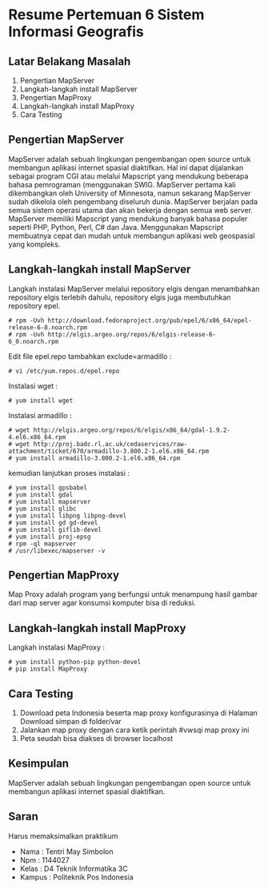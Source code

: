# Resume Pertemuan 6 Sistem Informasi Geografis

## Latar Belakang Masalah
1.	Pengertian MapServer
2.	Langkah-langkah install MapServer
3.	Pengertian MapProxy
4.	Langkah-langkah install MapProxy
5.	Cara Testing

## Pengertian MapServer
MapServer adalah sebuah lingkungan pengembangan open source untuk membangun aplikasi internet spasial diaktifkan. Hal ini dapat dijalankan sebagai program CGI atau melalui Mapscript yang mendukung beberapa bahasa pemrograman (menggunakan SWIG. MapServer pertama kali dikembangkan oleh University of Minnesota, namun sekarang MapServer sudah dikelola oleh pengembang diseluruh dunia. MapServer berjalan pada semua sistem operasi utama dan akan bekerja dengan semua web server. MapServer memiliki Mapscript yang mendukung banyak bahasa populer seperti PHP, Python, Perl, C# dan Java. Menggunakan Mapscript membuatnya cepat dan mudah untuk membangun aplikasi web geospasial yang kompleks.

## Langkah-langkah install MapServer
Langkah instalasi MapServer melalui repository elgis dengan menambahkan repository elgis terlebih dahulu, repository elgis juga membutuhkan repository epel.
~~~
# rpm -Uvh http://download.fedoraproject.org/pub/epel/6/x86_64/epel-release-6-8.noarch.rpm
# rpm -Uvh http://elgis.argeo.org/repos/6/elgis-release-6-6_0.noarch.rpm
~~~

Edit file epel.repo tambahkan exclude=armadillo :
~~~
# vi /etc/yum.repos.d/epel.repo
~~~

Instalasi wget :
~~~
# yum install wget
~~~

Instalasi armadillo :
~~~
# wget http://elgis.argeo.org/repos/6/elgis/x86_64/gdal-1.9.2-4.el6.x86_64.rpm
# wget http://proj.badc.rl.ac.uk/cedaservices/raw-attachment/ticket/670/armadillo-3.800.2-1.el6.x86_64.rpm
# yum install armadillo-3.800.2-1.el6.x86_64.rpm
~~~

kemudian lanjutkan proses instalasi :
~~~
# yum install gpsbabel
# yum install gdal
# yum install mapserver
# yum install glibc
# yum install libpng libpng-devel
# yum install gd gd-devel
# yum install giflib-devel
# yum install proj-epsg
# rpm -ql mapserver
# /usr/libexec/mapserver -v
~~~

## Pengertian MapProxy
Map Proxy adalah program yang berfungsi untuk menampung hasil gambar dari map server agar konsumsi komputer bisa di reduksi.

## Langkah-langkah install MapProxy
Langkah instalasi MapProxy :
~~~
# yum install python-pip python-devel
# pip install MapProxy
~~~

## Cara Testing
1. Download peta Indonesia beserta map proxy konfigurasinya di Halaman Download simpan di folder/var 
2. Jalankan map proxy dengan cara ketik perintah #vwsqi map proxy ini 
3. Peta seudah bisa diakses di browser localhost


## Kesimpulan
MapServer adalah sebuah lingkungan pengembangan open source untuk membangun aplikasi internet spasial diaktifkan.

## Saran
Harus memaksimalkan praktikum

* Nama : Tentri May Simbolon
* Npm : 1144027
* Kelas : D4 Teknik Informatika 3C
* Kampus : Politeknik Pos Indonesia